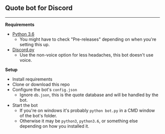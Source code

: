 ## Quote bot for Discord
---

**Requirements**
- [Python 3.6](https://www.python.org/downloads/)
  - You might have to check "Pre-releases" depending on when you're setting this up.
- [Discord.py](https://github.com/Rapptz/discord.py)
  - Use the non-voice option for less headaches, this bot doesn't use voice.

**Setup**
- Install requirements
- Clone or download this repo
- Configure the bot's `config.json`
  - Ignore `db.json`, this is the quote database and will be handled by the bot.
- Start the bot
  - If you're on windows it's probably `python bot.py` in a CMD window of the bot's folder.
  - Otherwise it may be `python3`, `python3.6`, or something else depending on how you installed it.
